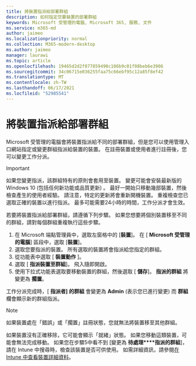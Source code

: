 ```yaml
---
title: 將裝置指派給部署群組
description: 如何指定您要裝置的部署群組
keywords: Microsoft 受管理的電腦, Microsoft 365, 服務, 文件
ms.service: m365-md
author: jaimeo
ms.localizationpriority: normal
ms.collection: M365-modern-desktop
ms.author: jaimeo
manager: laurawi
ms.topic: article
ms.openlocfilehash: 19465d2d2f077859490c106b9c01f08beb6e3906
ms.sourcegitcommit: 34c06715e036255faa75c66ebf95c12a85f8ef42
ms.translationtype: MT
ms.contentlocale: zh-TW
ms.lasthandoff: 06/17/2021
ms.locfileid: "52985541"
---
```

# <a name="assign-devices-to-a-deployment-group"></a>將裝置指派給部署群組

Microsoft 受管理的電腦會將裝置指派給不同的部署群組，但是您可以使用管理入口網站指定或變更群組指派給裝置的裝置。 在註冊裝置或使用者進行註冊後，您可以變更工作分派。

> [!IMPORTANT]
> 如果您變更指派，該群組特有的原則會套用至裝置。 變更可能會安裝最新版的 Windows 10 (包括任何新功能或品質更新) 。 最好一開始只移動幾部裝置，然後檢查產生的使用者經驗。 請注意，特定的更新將會重新開機裝置。 重複檢查您已選取正確的裝置以進行指派。 最多可能需要24小時的時間，工作分派才會生效。

若要將裝置指派給部署群組，請遵循下列步驟。 如果您想要將個別裝置移至不同的群組，請對每個群組重複執行這些步驟。

1. 在 Microsoft 端點管理員中，選取左窗格中的 [**裝置**]。 在 [ **Microsoft 受管理的電腦**] 區段中，選取 [**裝置**]。
2. 選取您要指派的裝置。 所有選取的裝置將會指派給您指定的群組。
3. 從功能表中選取 [ **裝置動作** ]。
4. 選取 [ **指派裝置至群組**]。 飛入隨即開啟。
5. 使用下拉式功能表選取要移動裝置的群組，然後選取 [ **儲存**]。 **指派的群組** 將變更為 **擱置**。

工作分派完成時，[ **指派者] 的群組** 會變更為 **Admin** (表示您已進行變更) 而 **群組** 欄會顯示新的群組指派。

> [!NOTE]
> 如果裝置處在「錯誤」或「擱置」註冊狀態，您就無法將裝置移至其他群組。
>
>如果裝置沒有正確移除，它可能會顯示「就緒」狀態。 如果您移動這類裝置，可能會無法完成移動。 如果您在步驟5中看不到 [變更為 **待處理****指派的群組**]，請在 Intune 中搜尋時，檢查該裝置是否可供使用。 如需詳細資訊，請參閱[在 Intune 中查看裝置詳細資料](/mem/intune/remote-actions/device-inventory)。